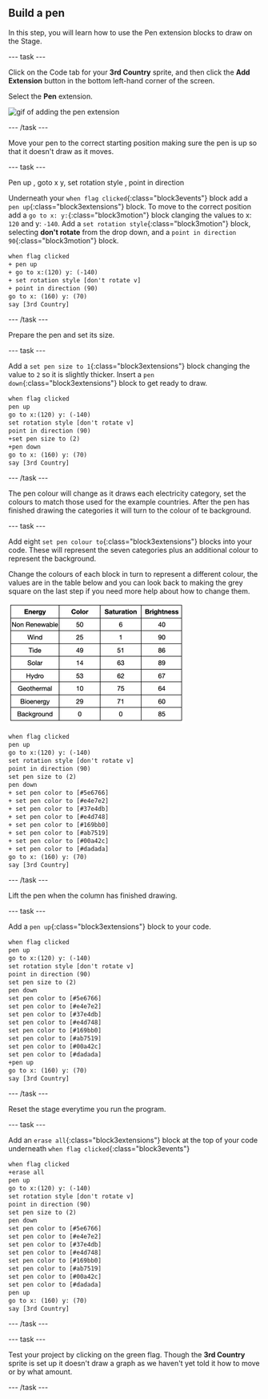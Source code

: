 ## Build a pen

In this step, you will learn how to use the Pen extension blocks to draw on the Stage. 

--- task ---

Click on the Code tab for your **3rd Country** sprite, and then click the **Add Extension** button in the bottom left-hand corner of the screen.

Select the **Pen** extension.

![gif of adding the pen extension](images/pen-extension.gif)

--- /task ---

Move your pen to the correct starting position making sure the pen is up so that it doesn't draw as it moves.

--- task ---

Pen up , goto x y, set rotation style , point in direction

Underneath your `when flag clicked`{:class="block3events"} block add a `pen up`{:class="block3extensions"} block. To move to the correct position add a `go to x: y:`{:class="block3motion"} block clanging the values to x: `120` and y: `-140`. Add a `set rotation style`{:class="block3motion"} block, selecting **don't rotate** from the drop down, and a `point in direction 90`{:class="block3motion"} block. 

```blocks3
when flag clicked
+ pen up
+ go to x:(120) y: (-140)
+ set rotation style [don't rotate v]
+ point in direction (90)
go to x: (160) y: (70)
say [3rd Country]
```

--- /task ---

Prepare the pen and set its size. 

--- task ---

Add a `set pen size to 1`{:class="block3extensions"} block changing the value to `2` so it is slightly thicker. Insert a `pen down`{:class="block3extensions"} block to get ready to draw. 

```blocks3
when flag clicked
pen up
go to x:(120) y: (-140)
set rotation style [don't rotate v]
point in direction (90)
+set pen size to (2)
+pen down
go to x: (160) y: (70)
say [3rd Country]
```

--- /task ---

The pen colour will change as it draws each electricity category, set the colours to match those used for the example countries. After the pen has finished drawing the categories it will turn to the colour of te background.

--- task ---

Add eight `set pen colour to`{:class="block3extensions"} blocks into your code. These will represent the seven categories plus an additional colour to represent the background. 

Change the colours of each block in turn to represent a different colour, the values are in the table below and you can look back to making the grey square on the last step if you need more help about how to change them. 

![image of colour chart](images/colour-chart.png)

```blocks3
when flag clicked
pen up
go to x:(120) y: (-140)
set rotation style [don't rotate v]
point in direction (90)
set pen size to (2)
pen down
+ set pen color to [#5e6766]
+ set pen color to [#e4e7e2]
+ set pen color to [#37e4db]
+ set pen color to [#e4d748]
+ set pen color to [#169bb0]
+ set pen color to [#ab7519]
+ set pen color to [#00a42c]
+ set pen color to [#dadada]
go to x: (160) y: (70)
say [3rd Country]
```

--- /task ---

Lift the pen when the column has finished drawing.

--- task ---

Add a `pen up`{:class="block3extensions"} block to your code.

```blocks3
when flag clicked
pen up
go to x:(120) y: (-140)
set rotation style [don't rotate v]
point in direction (90)
set pen size to (2)
pen down
set pen color to [#5e6766]
set pen color to [#e4e7e2]
set pen color to [#37e4db]
set pen color to [#e4d748]
set pen color to [#169bb0]
set pen color to [#ab7519]
set pen color to [#00a42c]
set pen color to [#dadada]
+pen up
go to x: (160) y: (70)
say [3rd Country]
```

--- /task ---

Reset the stage everytime you run the program.

--- task ---

Add an `erase all`{:class="block3extensions"} block at the top of your code underneath `when flag clicked`{:class="block3events"}

```blocks3
when flag clicked
+erase all
pen up
go to x:(120) y: (-140)
set rotation style [don't rotate v]
point in direction (90)
set pen size to (2)
pen down
set pen color to [#5e6766]
set pen color to [#e4e7e2]
set pen color to [#37e4db]
set pen color to [#e4d748]
set pen color to [#169bb0]
set pen color to [#ab7519]
set pen color to [#00a42c]
set pen color to [#dadada]
pen up
go to x: (160) y: (70)
say [3rd Country]
```

--- /task ---

--- task ---

Test your project by clicking on the green flag. Though the **3rd Country** sprite is set up it doesn't draw a graph as we haven't yet told it how to move or by what amount. 

--- /task ---
